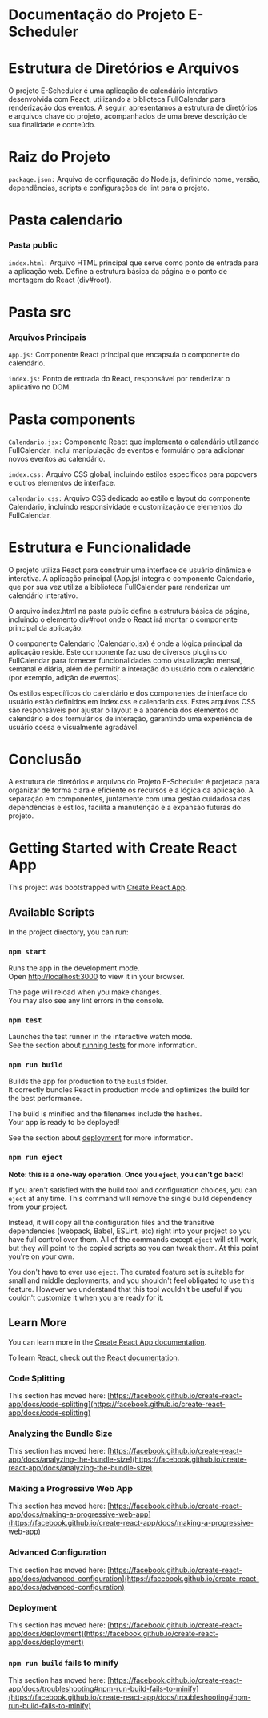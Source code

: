# Documentação do Projeto E-Scheduler

# Estrutura de Diretórios e Arquivos

O projeto E-Scheduler é uma aplicação de calendário interativo desenvolvida com React, utilizando a biblioteca FullCalendar para renderização dos eventos. A seguir, apresentamos a estrutura de diretórios e arquivos chave do projeto, acompanhados de uma breve descrição de sua finalidade e conteúdo.

# Raiz do Projeto

`package.json:` Arquivo de configuração do Node.js, definindo nome, versão, dependências, scripts e configurações de lint para o projeto.

# Pasta calendario

### Pasta public

`index.html:` Arquivo HTML principal que serve como ponto de entrada para a aplicação web. Define a estrutura básica da página e o ponto de montagem do React (div#root).

# Pasta src

### Arquivos Principais

`App.js:` Componente React principal que encapsula o componente do calendário.

`index.js:` Ponto de entrada do React, responsável por renderizar o aplicativo no DOM.

# Pasta components

`Calendario.jsx:` Componente React que implementa o calendário utilizando FullCalendar. Inclui manipulação de eventos e formulário para adicionar novos eventos ao calendário.

`index.css:` Arquivo CSS global, incluindo estilos específicos para popovers e outros elementos de interface.

`calendario.css:` Arquivo CSS dedicado ao estilo e layout do componente Calendário, incluindo responsividade e customização de elementos do 
FullCalendar.

# Estrutura e Funcionalidade

O projeto utiliza React para construir uma interface de usuário dinâmica e interativa. A aplicação principal (App.js) integra o componente Calendario, que por sua vez utiliza a biblioteca FullCalendar para renderizar um calendário interativo.

O arquivo index.html na pasta public define a estrutura básica da página, incluindo o elemento div#root onde o React irá montar o componente principal da aplicação.

O componente Calendario (Calendario.jsx) é onde a lógica principal da aplicação reside. Este componente faz uso de diversos plugins do FullCalendar para fornecer funcionalidades como visualização mensal, semanal e diária, além de permitir a interação do usuário com o calendário (por exemplo, adição de eventos).

Os estilos específicos do calendário e dos componentes de interface do usuário estão definidos em index.css e calendario.css. Estes arquivos CSS são responsáveis por ajustar o layout e a aparência dos elementos do calendário e dos formulários de interação, garantindo uma experiência de usuário coesa e visualmente agradável.

# Conclusão

A estrutura de diretórios e arquivos do Projeto E-Scheduler é projetada para organizar de forma clara e eficiente os recursos e a lógica da aplicação. A separação em componentes, juntamente com uma gestão cuidadosa das dependências e estilos, facilita a manutenção e a expansão futuras do projeto.


# Getting Started with Create React App

This project was bootstrapped with [Create React App](https://github.com/facebook/create-react-app).

## Available Scripts

In the project directory, you can run:

### `npm start`

Runs the app in the development mode.\
Open [http://localhost:3000](http://localhost:3000) to view it in your browser.

The page will reload when you make changes.\
You may also see any lint errors in the console.

### `npm test`

Launches the test runner in the interactive watch mode.\
See the section about [running tests](https://facebook.github.io/create-react-app/docs/running-tests) for more information.

### `npm run build`

Builds the app for production to the `build` folder.\
It correctly bundles React in production mode and optimizes the build for the best performance.

The build is minified and the filenames include the hashes.\
Your app is ready to be deployed!

See the section about [deployment](https://facebook.github.io/create-react-app/docs/deployment) for more information.

### `npm run eject`

**Note: this is a one-way operation. Once you `eject`, you can't go back!**

If you aren't satisfied with the build tool and configuration choices, you can `eject` at any time. This command will remove the single build dependency from your project.

Instead, it will copy all the configuration files and the transitive dependencies (webpack, Babel, ESLint, etc) right into your project so you have full control over them. All of the commands except `eject` will still work, but they will point to the copied scripts so you can tweak them. At this point you're on your own.

You don't have to ever use `eject`. The curated feature set is suitable for small and middle deployments, and you shouldn't feel obligated to use this feature. However we understand that this tool wouldn't be useful if you couldn't customize it when you are ready for it.

## Learn More

You can learn more in the [Create React App documentation](https://facebook.github.io/create-react-app/docs/getting-started).

To learn React, check out the [React documentation](https://reactjs.org/).

### Code Splitting

This section has moved here: [https://facebook.github.io/create-react-app/docs/code-splitting](https://facebook.github.io/create-react-app/docs/code-splitting)

### Analyzing the Bundle Size

This section has moved here: [https://facebook.github.io/create-react-app/docs/analyzing-the-bundle-size](https://facebook.github.io/create-react-app/docs/analyzing-the-bundle-size)

### Making a Progressive Web App

This section has moved here: [https://facebook.github.io/create-react-app/docs/making-a-progressive-web-app](https://facebook.github.io/create-react-app/docs/making-a-progressive-web-app)

### Advanced Configuration

This section has moved here: [https://facebook.github.io/create-react-app/docs/advanced-configuration](https://facebook.github.io/create-react-app/docs/advanced-configuration)

### Deployment

This section has moved here: [https://facebook.github.io/create-react-app/docs/deployment](https://facebook.github.io/create-react-app/docs/deployment)

### `npm run build` fails to minify

This section has moved here: [https://facebook.github.io/create-react-app/docs/troubleshooting#npm-run-build-fails-to-minify](https://facebook.github.io/create-react-app/docs/troubleshooting#npm-run-build-fails-to-minify)
